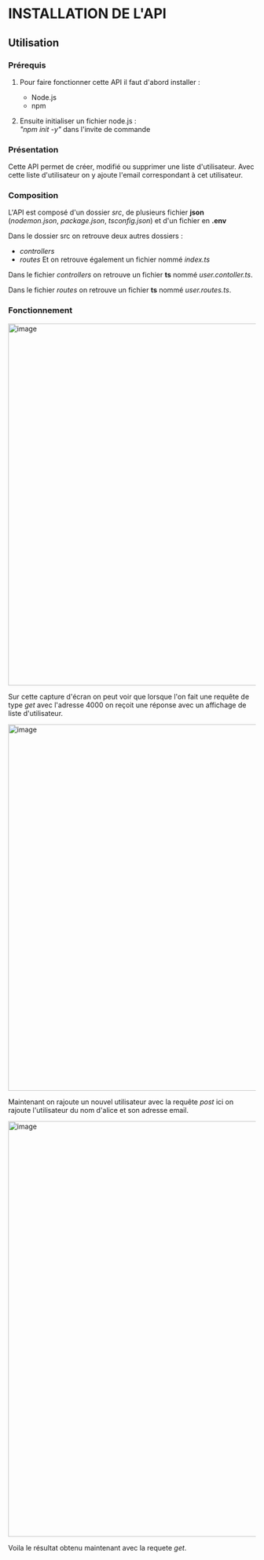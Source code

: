 # INSTALLATION DE L'API

## Utilisation

### Prérequis
1. Pour faire fonctionner cette API il faut d'abord installer : 
   * Node.js
   * npm

2. Ensuite initialiser un fichier node.js :  
   *"npm init -y"* dans l'invite de commande


### Présentation
Cette API permet de créer, modifié ou supprimer une liste d'utilisateur. Avec cette liste d'utilisateur on y ajoute l'email correspondant à  cet utilisateur.


### Composition 
L'API est composé d'un dossier *src*, de plusieurs fichier **json** (*nodemon.json*, *package.json*, *tsconfig.json*) et d'un fichier en **.env**

Dans le dossier src on retrouve deux autres dossiers : 
* *controllers*
* *routes*
Et on retrouve également un fichier nommé *index.ts*

Dans le fichier *controllers* on retrouve un fichier **ts** nommé *user.contoller.ts*.

Dans le fichier *routes* on retrouve un fichier **ts** nommé *user.routes.ts*.

### Fonctionnement

<img width="873" height="737" alt="image" src="https://github.com/user-attachments/assets/cc94be34-c040-4b86-a407-392618542918" />


Sur cette capture d'écran on peut voir que lorsque l'on fait une requête de type *get* avec l'adresse 4000 on reçoit une réponse avec un affichage de liste d'utilisateur.

<img width="902" height="746" alt="image" src="https://github.com/user-attachments/assets/5e603e37-584f-4527-91a1-3099eabe62cf" />


Maintenant on rajoute un nouvel utilisateur avec la requête *post* ici on rajoute l'utilisateur du nom d'alice et son adresse email.

<img width="876" height="846" alt="image" src="https://github.com/user-attachments/assets/0214faac-6faa-4dd1-811a-fa9758b28c19" />


Voila le résultat obtenu maintenant avec la requete *get*.
